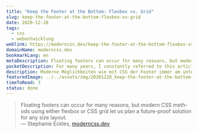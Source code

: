 ```yaml
---
title: "Keep the Footer at the Bottom: Flexbox vs. Grid"
slug: keep-the-footer-at-the-bottom-flexbox-vs-grid
date: 2020-12-28
tags:
  - css
  - webentwicklung
weblink: https://moderncss.dev/keep-the-footer-at-the-bottom-flexbox-vs-grid/
domainName: moderncss.dev
bookmarkLang: en
metaDescription: Floating footers can occur for many reasons, but modern CSS methods using either flexbox or CSS grid let us plan a future-proof solution for any size layout.
pocketDescription: For many years, I constantly referred to this article by Matthew James Taylor for a method to keep a webpage footer at the bottom of the page regardless of the main content length.
description: Moderne Möglichkeiten wie mit CSS der Footer immer am unteren Bildschirmrand angezeigt wird, egal wieviel Inhalt die aktuelle Seite enthält.
featuredImage: ../../assets/img/20201228_keep-the-footer-at-the-bottom-flexbox-vs-grid.png
timeToRead: 3
status: done
---
```

<blockquote lang="en">Floating footers can occur for many reasons, but modern CSS methods using either flexbox or CSS grid let us plan a future-proof solution for any size layout.
<footer>— Stephanie Eckles, <a href="https://moderncss.dev/keep-the-footer-at-the-bottom-flexbox-vs-grid/">moderncss.dev</a></footer></blockquote>

